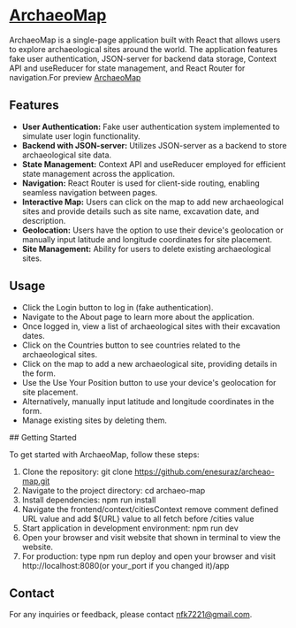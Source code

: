 # [ArchaeoMap](https://archeao-map.onrender.com/app)

ArchaeoMap is a single-page application built with React that allows users to explore archaeological sites around the world. The application features fake user authentication, JSON-server for backend data storage, Context API and useReducer for state management, and React Router for navigation.For preview [ArchaeoMap](https://archeao-map.onrender.com/app)

## Features

- **User Authentication:** Fake user authentication system implemented to simulate user login functionality.
- **Backend with JSON-server:** Utilizes JSON-server as a backend to store archaeological site data.
- **State Management:** Context API and useReducer employed for efficient state management across the application.
- **Navigation:** React Router is used for client-side routing, enabling seamless navigation between pages.
- **Interactive Map:** Users can click on the map to add new archaeological sites and provide details such as site name, excavation date, and description.
- **Geolocation:** Users have the option to use their device's geolocation or manually input latitude and longitude coordinates for site placement.
- **Site Management:** Ability for users to delete existing archaeological sites.

## Usage

- Click the Login button to log in (fake authentication).
- Navigate to the About page to learn more about the application.
- Once logged in, view a list of archaeological sites with their excavation dates.
- Click on the Countries button to see countries related to the archaeological sites.
- Click on the map to add a new archaeological site, providing details in the form.
- Use the Use Your Position button to use your device's geolocation for site placement.
- Alternatively, manually input latitude and longitude coordinates in the form.
- Manage existing sites by deleting them.

## Getting Started

To get started with ArchaeoMap, follow these steps:

1. Clone the repository: git clone https://github.com/enesuraz/archeao-map.git
2. Navigate to the project directory: cd archaeo-map
3. Install dependencies: npm run install
4. Navigate the frontend/context/citiesContext remove comment defined URL value and add ${URL} value to all fetch before /cities value
5. Start application in development environment: npm run dev
6. Open your browser and visit website that shown in terminal to view the website.
7. For production: type npm run deploy and open your browser and visit http://localhost:8080(or your_port if you changed it)/app

## Contact

For any inquiries or feedback, please contact [nfk7221@gmail.com](mailto:nfk7221@gmail.com).
